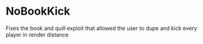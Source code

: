 # NoBookKick
Fixes the book and quill exploit that allowed the user to dupe and kick every player in render distance
